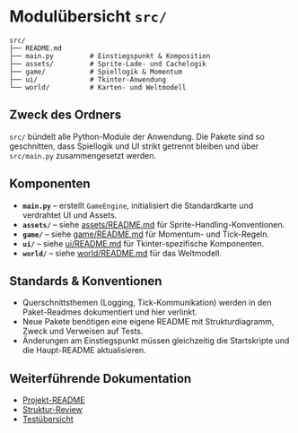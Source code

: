 # Modulübersicht `src/`

```text
src/
├── README.md
├── main.py         # Einstiegspunkt & Komposition
├── assets/         # Sprite-Lade- und Cachelogik
├── game/           # Spiellogik & Momentum
├── ui/             # Tkinter-Anwendung
└── world/          # Karten- und Weltmodell
```

## Zweck des Ordners
`src/` bündelt alle Python-Module der Anwendung. Die Pakete sind so geschnitten, dass Spiellogik und UI strikt getrennt bleiben und über `src/main.py` zusammengesetzt werden.

## Komponenten
- **`main.py`** – erstellt `GameEngine`, initialisiert die Standardkarte und verdrahtet UI und Assets.
- **`assets/`** – siehe [assets/README.md](assets/README.md) für Sprite-Handling-Konventionen.
- **`game/`** – siehe [game/README.md](game/README.md) für Momentum- und Tick-Regeln.
- **`ui/`** – siehe [ui/README.md](ui/README.md) für Tkinter-spezifische Komponenten.
- **`world/`** – siehe [world/README.md](world/README.md) für das Weltmodell.

## Standards & Konventionen
- Querschnittsthemen (Logging, Tick-Kommunikation) werden in den Paket-Readmes dokumentiert und hier verlinkt.
- Neue Pakete benötigen eine eigene README mit Strukturdiagramm, Zweck und Verweisen auf Tests.
- Änderungen am Einstiegspunkt müssen gleichzeitig die Startskripte und die Haupt-README aktualisieren.

## Weiterführende Dokumentation
- [Projekt-README](../README.md)
- [Struktur-Review](../docs/structure-review.md)
- [Testübersicht](../tests/README.md)
